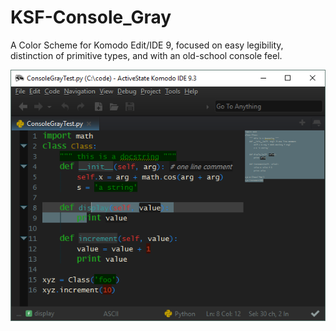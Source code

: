 # KSF-Console_Gray
A Color Scheme for Komodo Edit/IDE 9, focused on easy legibility, distinction of primitive types, and with an old-school console feel.

![Python Example](ConsoleGrayPython.png)
